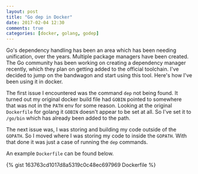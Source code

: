 ```yaml
---
layout: post
title: "Go dep in Docker"
date: 2017-02-04 12:30
comments: true
categories: [docker, golang, godep]
---
```

Go's dependency handling has been an area which has been needing unification, over the years. Multiple package managers have been created. The Go community has been working on creating a dependency manager recently, which they plan on getting added to the official toolchain. I've decided to jump on the bandwagon and start using this tool. Here's how I've been using it in docker.

<!--more-->

The first issue I encountered was the command `dep` not being found. It turned out my original docker build file had `GOBIN` pointed to somewhere that was not in the `PATH` env for some reason. Looking at the original `Dockerfile` for golang it `GOBIN` doesn't appear to be set at all. So I've set it to `/go/bin` which has already been added to the path.

The next issue was, I was storing and building my code outside of the `GOPATH`. So I moved where I was storing my code to inside the `GOPATH`. With that done it was just a case of running the `dep` commands.

An example `Dockerfile` can be found below.

{% gist 163763cd1017d8a5319c0c48ec697969 Dockerfile %}
